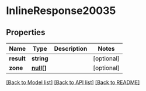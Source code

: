 # InlineResponse20035

## Properties
Name | Type | Description | Notes
------------ | ------------- | ------------- | -------------
**result** | **string** |  | [optional] 
**zone** | [**null[]**](.md) |  | [optional] 

[[Back to Model list]](../README.md#documentation-for-models) [[Back to API list]](../README.md#documentation-for-api-endpoints) [[Back to README]](../README.md)

